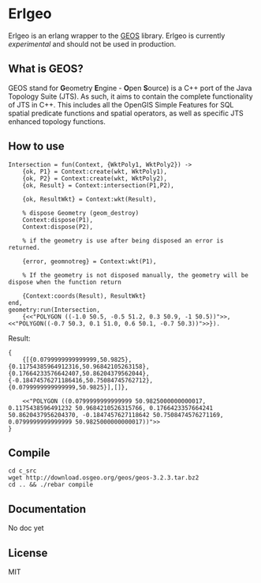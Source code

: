 
# Erlgeo

Erlgeo is an erlang wrapper to the [GEOS](http://trac.osgeo.org/geos/ "Geometry Engine, Open Source") library. Erlgeo is currently *experimental* and should not be used in production.

## What is GEOS?
GEOS stand for **G**eometry **E**ngine - **O**pen **S**ource) is a C++ port of the  Java Topology Suite (JTS). As such, it aims to contain the complete functionality of JTS in C++. This includes all the  OpenGIS Simple Features for SQL spatial predicate functions and spatial operators, as well as specific JTS enhanced topology functions.

## How to use

	Intersection = fun(Context, {WktPoly1, WktPoly2}) ->
        {ok, P1} = Context:create(wkt, WktPoly1),
        {ok, P2} = Context:create(wkt, WktPoly2),
        {ok, Result} = Context:intersection(P1,P2),

        {ok, ResultWkt} = Context:wkt(Result),

        % dispose Geometry (geom_destroy)
        Context:dispose(P1),
        Context:dispose(P2),

        % if the geometry is use after being disposed an error is returned.

        {error, geomnotreg} = Context:wkt(P1),

        % If the geometry is not disposed manually, the geometry will be dispose when the function return

        {Context:coords(Result), ResultWkt}
    end,
    geometry:run(Intersection,
        {<<"POLYGON ((-1.0 50.5, -0.5 51.2, 0.3 50.9, -1 50.5))">>, <<"POLYGON((-0.7 50.3, 0.1 51.0, 0.6 50.1, -0.7 50.3))">>}).
                             

Result:

	{
		{[{0.0799999999999999,50.9825},{0.11754385964912316,50.96842105263158},{0.17664233576642407,50.86204379562044},{-0.18474576271186416,50.75084745762712},{0.0799999999999999,50.9825}],[]},

		<<"POLYGON ((0.0799999999999999 50.9825000000000017, 0.1175438596491232 50.9684210526315766, 0.1766423357664241 50.8620437956204370, -0.1847457627118642 50.7508474576271169, 0.0799999999999999 50.9825000000000017))">>
	}


## Compile

	cd c_src
	wget http://download.osgeo.org/geos/geos-3.2.3.tar.bz2
	cd .. && ./rebar compile
	
## Documentation
No doc yet

## License
MIT
